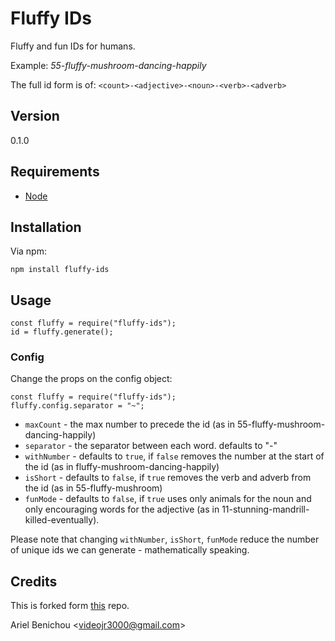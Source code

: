 # Fluffy IDs

Fluffy and fun IDs for humans.

Example: *55-fluffy-mushroom-dancing-happily*

The full id form is of: `<count>-<adjective>-<noun>-<verb>-<adverb>`

## Version

0.1.0

## Requirements

- [Node](http://github/ry/node)

## Installation

Via npm:

    npm install fluffy-ids

## Usage

    const fluffy = require("fluffy-ids");
    id = fluffy.generate();

### Config

Change the props on the config object:

    const fluffy = require("fluffy-ids");
    fluffy.config.separator = "~";

- `maxCount` - the max number to precede the id (as in 55-fluffy-mushroom-dancing-happily)
- `separator` -  the separator between each word. defaults to "-"
- `withNumber` - defaults to `true`, if `false` removes the number at the start of the id (as in fluffy-mushroom-dancing-happily)
- `isShort` - defaults to `false`, if `true` removes the verb and adverb from the id (as in 55-fluffy-mushroom)
- `funMode` - defaults to `false`, if `true` uses only animals for the noun and only encouraging words for the adjective (as in 11-stunning-mandrill-killed-eventually).

Please note that changing `withNumber`, `isShort`, `funMode` reduce the number of unique ids we can generate - mathematically speaking.
## Credits
This is forked form [this](https://github.com/linus/greg) repo.

Ariel Benichou &lt;videojr3000@gmail.com&gt;